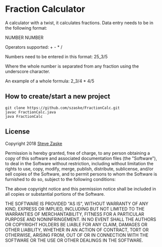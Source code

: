 # Fraction Calculator

A calculator with a twist, it calculates fractions.  Data entry needs to be in the following format:

NUMBER <Operator> NUMBER

Operators supported: + - * /

Numbers need to be entered in this format:  25_3/5

Where the whole number is separated from any fraction using the underscore character.

An example of a whole formula: 
2_3/4 * 4/5

    
## How to create/start a new project


```
git clone https://github.com/szaske/FractionCalc.git
javac FractionCalc.java
java FractionCalc
```

## License

Copyright 2018 [Steve Zaske](https://github.com/szaske)

Permission is hereby granted, free of charge, to any person obtaining a copy of this software and associated documentation files (the "Software"), to deal in the Software without restriction, including without limitation the rights to use, copy, modify, merge, publish, distribute, sublicense, and/or sell copies of the Software, and to permit persons to whom the Software is furnished to do so, subject to the following conditions:

The above copyright notice and this permission notice shall be included in all copies or substantial portions of the Software.

THE SOFTWARE IS PROVIDED "AS IS", WITHOUT WARRANTY OF ANY KIND, EXPRESS OR IMPLIED, INCLUDING BUT NOT LIMITED TO THE WARRANTIES OF MERCHANTABILITY, FITNESS FOR A PARTICULAR PURPOSE AND NONINFRINGEMENT. IN NO EVENT SHALL THE AUTHORS OR COPYRIGHT HOLDERS BE LIABLE FOR ANY CLAIM, DAMAGES OR OTHER LIABILITY, WHETHER IN AN ACTION OF CONTRACT, TORT OR OTHERWISE, ARISING FROM, OUT OF OR IN CONNECTION WITH THE SOFTWARE OR THE USE OR OTHER DEALINGS IN THE SOFTWARE.